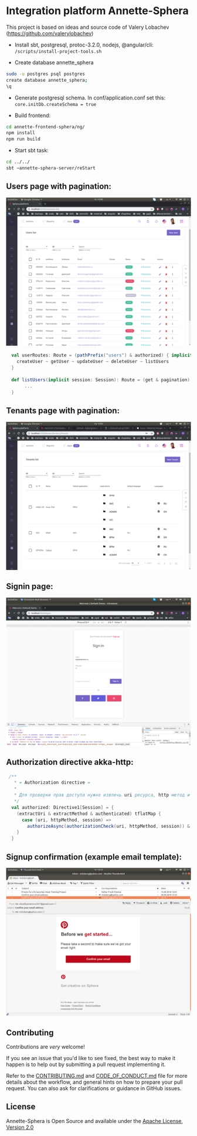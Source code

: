 # Integration platform Annette-Sphera

This project is based on ideas and source code of Valery Lobachev (https://github.com/valerylobachev)

- Install sbt, postgresql, protoc-3.2.0, nodejs, @angular/cli: ```/scripts/install-project-tools.sh```

- Create database annette_sphera
```bash
sudo -u postgres psql postgres
create database annette_sphera;
\q
```

- Generate postgresql schema. In conf/application.conf set this:
```core.initDb.createSchema = true```

- Build frontend:
```bash
cd annette-frontend-sphera/ng/
npm install
npm run build
```

- Start sbt task:
```bash
cd ../../
sbt ~annette-sphera-server/reStart
```

## Users page with pagination:
![users page](https://raw.githubusercontent.com/duberg/annette-sphera/master/screenshot/s_users.png)

```scala
  val userRoutes: Route = (pathPrefix("users") & authorized) { implicit session =>
    createUser ~ getUser ~ updateUser ~ deleteUser ~ listUsers
  }
  
  def listUsers(implicit session: Session): Route = (get & pagination) { page =>
       ...
  }
```

## Tenants page with pagination:
![tenants page](https://raw.githubusercontent.com/duberg/annette-sphera/master/screenshot/s_tenants.png)


## Signin page:
![signin page](https://raw.githubusercontent.com/duberg/annette-sphera/master/screenshot/s_signin.png)

## Authorization directive akka-http:
```scala
 /**
   * = Authorization directive =
   *
   * Для проверки прав доступа нужно извлечь uri ресурса, http метод и сессию пользователя.
   */
  val authorized: Directive1[Session] = {
    (extractUri & extractMethod & authenticated) tflatMap {
      case (uri, httpMethod, session) =>
        authorizeAsync(authorizationCheck(uri, httpMethod, session)) & provide(session)
    }
  }
```

## Signup confirmation (example email template):
![signup page](https://raw.githubusercontent.com/duberg/annette-sphera/master/screenshot/s_emailconfirmation.png)

## Contributing

Contributions are *very* welcome!

If you see an issue that you'd like to see fixed, the best way to make it happen is to help out by submitting a pull request implementing it.

Refer to the [CONTRIBUTING.md](docs/CONTRIBUTING.md) and  [CODE_OF_CONDUCT.md](docs/CODE_OF_CONDUCT.md) file for more
 details about the workflow, and general hints on how to prepare your pull request. You can also ask for 
 clarifications or guidance in GitHub issues.


## License

Annette-Sphera is Open Source and available under the [Apache License, Version 2.0](https://www.apache.org/licenses/LICENSE-2.0)
